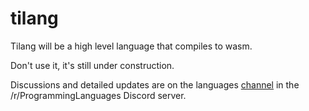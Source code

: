 # tilang
Tilang will be a high level language that compiles to wasm.

Don't use it, it's still under construction.

Discussions and detailed updates are on the languages [channel](https://discord.gg/j62aGGR) in the /r/ProgrammingLanguages Discord server.
